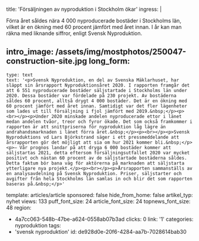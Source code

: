 title: 'Försäljningen av nyproduktion i Stockholm ökar'
ingress: |
  <p>Förra året såldes nära 4 000 nyproducerade bostäder i Stockholms län, vilket är en ökning med 60 procent jämfört med året innan. I år kan man räkna med liknande siffror, enligt Svensk Nyproduktion.
  </p>
  
intro_image: /assets/img/mostphotos/250047-construction-site.jpg
long_form:
  -
    type: text
    text: '<p>Svensk Nyproduktion, en del av Svenska Mäklarhuset, har släppt sin årsrapport Nyproduktionsåret 2020. I rapporten framgår det att 6 551 nyproducerade bostäder säljstartade i Stockholms län under 2020. Dessa bostäder var fördelade på 230 projekt. Av bostäderna såldes 60 procent, alltså drygt 4 000 bostäder. Det är en ökning med 60 procent jämfört med året innan. Samtidigt var det fler lägenheter som lades ut till försäljning i fjol jämfört med 2019.&nbsp;</p><p><br></p><p>Under 2020 minskade andelen nyproducerade ettor i länet medan andelen tvåor, treor och fyror ökade. Det som också framkommer i rapporten är att snittpriserna för nyproduktion låg lägre än andrahandsmarknaden i länet förra året.&nbsp;</p><p><br></p><p>Svensk Nyproduktions vd Lars Björkstrand säger i ett pressmeddelande att årsrapporten gör det möjligt att sia om hur 2021 kommer bli.&nbsp;</p><p>– Vår prognos landar på att dryga 6 000 bostäder kommer att säljstartas 2021, detta eftersom försäljningsutfallet 2020 var mycket positivt och nästan 60 procent av de säljstartade bostäderna såldes. Detta faktum bör bana väg för aktörerna på marknaden att säljstarta ytterligare nya projekt.</p><p><br></p><p>Årsrapporten sammanställs av en analysavdelning på Svensk Nyproduktion. Priser, säljstarter och avgifter från hela Stockholms län samlas in och blir det som rapporten baseras på.&nbsp;</p>'
template: articles/article
sponsored: false
hide_from_home: false
artikel_typ: nyhet
views: 133
puff_font_size: 24
article_font_size: 24
topnews_font_size: 48
region:
  - 4a7cc063-548b-47be-a624-0558ab07b3ad
clicks: 0
link: '1'
categories: nyproduktion
tags:
  - 'svensk nyproduktion'
id: de928d0e-20f6-4284-aa7b-7028614bab30
